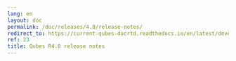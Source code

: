 ```yaml
---
lang: en
layout: doc
permalink: /doc/releases/4.0/release-notes/
redirect_to: https://current-qubes-docrtd.readthedocs.io/en/latest/developer/releases/4_0/release-notes.html
ref: 23
title: Qubes R4.0 release notes
---
```

